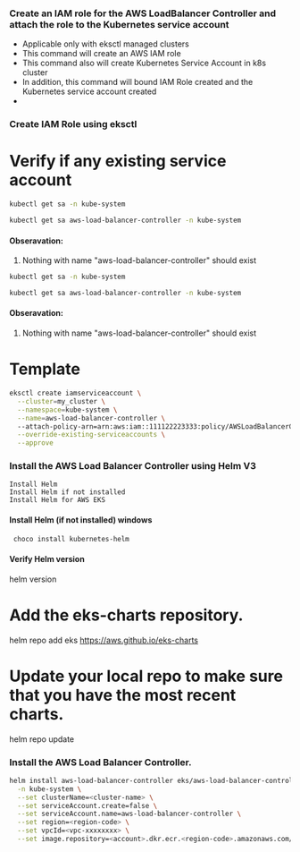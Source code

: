 ### Create an IAM role for the AWS LoadBalancer Controller and attach the role to the Kubernetes service account
- Applicable only with eksctl managed clusters
- This command will create an AWS IAM role
- This command also will create Kubernetes Service Account in k8s cluster
- In addition, this command will bound IAM Role created and the Kubernetes service account created
- 
### Create IAM Role using eksctl
# Verify if any existing service account
```bash
kubectl get sa -n kube-system

kubectl get sa aws-load-balancer-controller -n kube-system
```

#### Obseravation:
1. Nothing with name "aws-load-balancer-controller" should exist
```bash
kubectl get sa -n kube-system

kubectl get sa aws-load-balancer-controller -n kube-system
```
#### Obseravation:
1. Nothing with name "aws-load-balancer-controller" should exist

# Template
```bash
eksctl create iamserviceaccount \
  --cluster=my_cluster \
  --namespace=kube-system \
  --name=aws-load-balancer-controller \ 
  --attach-policy-arn=arn:aws:iam::111122223333:policy/AWSLoadBalancerControllerIAMPolicy \
  --override-existing-serviceaccounts \
  --approve
```

### Install the AWS Load Balancer Controller using Helm V3

```
Install Helm
Install Helm if not installed
Install Helm for AWS EKS
```
#### Install Helm (if not installed) windows
```bash
 choco install kubernetes-helm
```
#### Verify Helm version
helm version
# Add the eks-charts repository.
helm repo add eks https://aws.github.io/eks-charts

# Update your local repo to make sure that you have the most recent charts.
helm repo update

### Install the AWS Load Balancer Controller.
```bash
helm install aws-load-balancer-controller eks/aws-load-balancer-controller \
  -n kube-system \
  --set clusterName=<cluster-name> \
  --set serviceAccount.create=false \
  --set serviceAccount.name=aws-load-balancer-controller \
  --set region=<region-code> \
  --set vpcId=<vpc-xxxxxxxx> \
  --set image.repository=<account>.dkr.ecr.<region-code>.amazonaws.com/amazon/aws-load-balancer-controller
```
